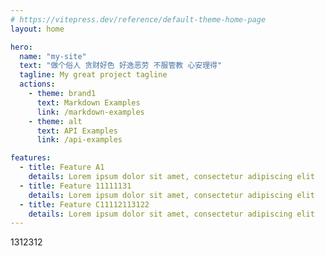 ```yaml
---
# https://vitepress.dev/reference/default-theme-home-page
layout: home

hero:
  name: "my-site"
  text: "做个俗人 贪财好色 好逸恶劳 不服管教 心安理得"
  tagline: My great project tagline
  actions:
    - theme: brand1
      text: Markdown Examples
      link: /markdown-examples
    - theme: alt
      text: API Examples
      link: /api-examples

features:
  - title: Feature A1
    details: Lorem ipsum dolor sit amet, consectetur adipiscing elit
  - title: Feature 11111131
    details: Lorem ipsum dolor sit amet, consectetur adipiscing elit
  - title: Feature C11112113122
    details: Lorem ipsum dolor sit amet, consectetur adipiscing elit
---
```


<script setup>
  import {ref} from 'vue';
</script>

<div>1312312</div>

